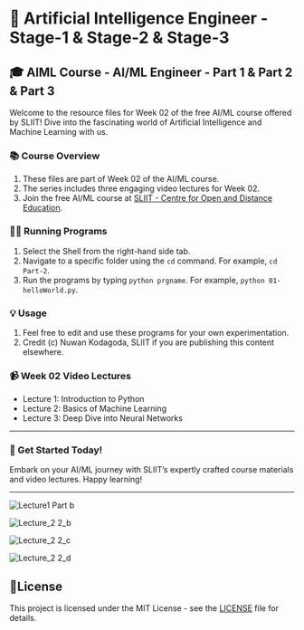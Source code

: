 # 🧠 Artificial Intelligence Engineer - Stage-1 & Stage-2 & Stage-3

## 🎓 AIML Course - AI/ML Engineer - Part 1 & Part 2 & Part 3

Welcome to the resource files for Week 02 of the free AI/ML course offered by SLIIT! Dive into the fascinating world of Artificial Intelligence and Machine Learning with us.

### 📚 Course Overview
1. These files are part of Week 02 of the AI/ML course.
2. The series includes three engaging video lectures for Week 02.
3. Join the free AI/ML course at [SLIIT - Centre for Open and Distance Education](https://code.sliit.org).

### 🏃‍♂️ Running Programs

1. Select the Shell from the right-hand side tab.
2. Navigate to a specific folder using the `cd` command. For example, `cd Part-2`.
3. Run the programs by typing `python prgname`. For example, `python 01-helloWorld.py`.

### 💡 Usage

1. Feel free to edit and use these programs for your own experimentation.
2. Credit (c) Nuwan Kodagoda, SLIIT if you are publishing this content elsewhere.

### 📹 Week 02 Video Lectures
- Lecture 1: Introduction to Python
- Lecture 2: Basics of Machine Learning
- Lecture 3: Deep Dive into Neural Networks

---


### 🚀 Get Started Today!
Embark on your AI/ML journey with SLIIT’s expertly crafted course materials and video lectures. Happy learning!

---
![Lecture1 Part b ](https://github.com/user-attachments/assets/81a97fa9-ff1d-492b-8cf4-bba50f2069fc)

![Lecture_2 2_b](https://github.com/user-attachments/assets/694d9c57-f2d4-4108-9518-0ffc90336dd8)

![Lecture_2 2_c](https://github.com/user-attachments/assets/0c836206-b005-4570-b0e9-90fbb4abe1ed)

![Lecture_2 2_d](https://github.com/user-attachments/assets/0b1afdda-a727-441e-ab8d-b7fc3441cdfb)


##  🔰License

This project is licensed under the MIT License - see the [LICENSE](https://bit.ly/Lahiru_Senavirathna) file for details.
